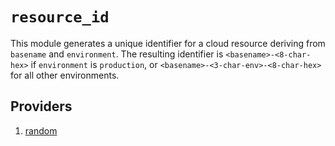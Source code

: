 # `resource_id`

This module generates a unique identifier for a cloud resource deriving from `basename` and `environment`. The resulting identifier is `<basename>-<8-char-hex>` if `environment` is `production`, or `<basename>-<3-char-env>-<8-char-hex>` for all other environments.

## Providers

1. [random](https://registry.terraform.io/providers/hashicorp/random/latest)
